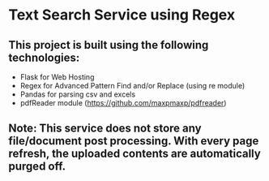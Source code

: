 # Text Search Service using Regex

## This project is built using the following technologies:
- Flask for Web Hosting
- Regex for Advanced Pattern Find and/or Replace (using re module)
- Pandas for parsing csv and excels
- pdfReader module (https://github.com/maxpmaxp/pdfreader)


## Note: This service does not store any file/document post processing. With every page refresh, the uploaded contents are automatically purged off.
